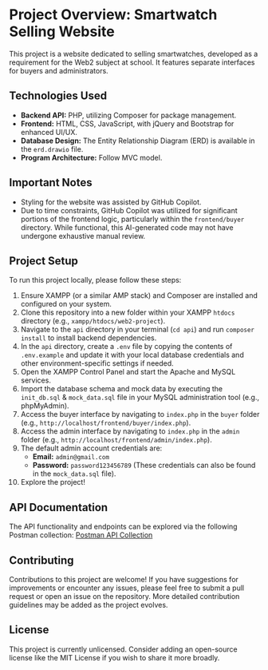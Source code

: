 # Project Overview: Smartwatch Selling Website

This project is a website dedicated to selling smartwatches, developed as a requirement for the Web2 subject at school. It features separate interfaces for buyers and administrators.

## Technologies Used

- **Backend API:** PHP, utilizing Composer for package management.
- **Frontend:** HTML, CSS, JavaScript, with jQuery and Bootstrap for enhanced UI/UX.
- **Database Design:** The Entity Relationship Diagram (ERD) is available in the `erd.drawio` file.
- **Program Architecture:** Follow MVC model.

## Important Notes

- Styling for the website was assisted by GitHub Copilot.
- Due to time constraints, GitHub Copilot was utilized for significant portions of the frontend logic, particularly within the `frontend/buyer` directory. While functional, this AI-generated code may not have undergone exhaustive manual review.

## Project Setup

To run this project locally, please follow these steps:

1. Ensure XAMPP (or a similar AMP stack) and Composer are installed and configured on your system.
2. Clone this repository into a new folder within your XAMPP `htdocs` directory (e.g., `xampp/htdocs/web2-project`).
3. Navigate to the `api` directory in your terminal (`cd api`) and run `composer install` to install backend dependencies.
4. In the `api` directory, create a `.env` file by copying the contents of `.env.example` and update it with your local database credentials and other environment-specific settings if needed.
5. Open the XAMPP Control Panel and start the Apache and MySQL services.
6. Import the database schema and mock data by executing the `init_db.sql` & `mock_data.sql` file in your MySQL administration tool (e.g., phpMyAdmin).
7. Access the buyer interface by navigating to `index.php` in the `buyer` folder (e.g., `http://localhost/frontend/buyer/index.php`).
8. Access the admin interface by navigating to `index.php` in the `admin` folder (e.g., `http://localhost/frontend/admin/index.php`).
9. The default admin account credentials are:
    - **Email:** `admin@gmail.com`
    - **Password:** `password123456789`
    (These credentials can also be found in the `mock_data.sql` file).
10. Explore the project!

## API Documentation

The API functionality and endpoints can be explored via the following Postman collection:
[Postman API Collection](https://martian-sunset-879935.postman.co/workspace/New-Team-Workspace~c32f74a3-9dc2-415b-99d7-88e6b7edf9af/collection/32178309-b1c3dabc-49d7-439f-a418-b85cfc7f1825?action=share&creator=32178309)

## Contributing

Contributions to this project are welcome! If you have suggestions for improvements or encounter any issues, please feel free to submit a pull request or open an issue on the repository. More detailed contribution guidelines may be added as the project evolves.

## License

This project is currently unlicensed. Consider adding an open-source license like the MIT License if you wish to share it more broadly.

